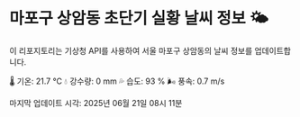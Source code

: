 
# 마포구 상암동 초단기 실황 날씨 정보 🌤️

이 리포지토리는 기상청 API를 사용하여 서울 마포구 상암동의 날씨 정보를 업데이트합니다. 

🌡️ 기온: 21.7 ℃
💧 강수량: 0 mm
💦 습도: 93 %
🌬️ 풍속: 0.7 m/s

마지막 업데이트 시각: 2025년 06월 21일 08시 11분    
